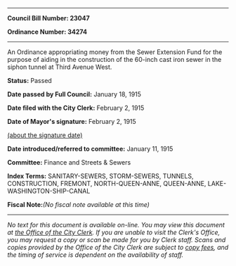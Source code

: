 

********

**Council Bill Number: 23047**
   
**Ordinance Number: 34274**
********

 An Ordinance appropriating money from the Sewer Extension Fund for the purpose of aiding in the construction of the 60-inch cast iron sewer in the siphon tunnel at Third Avenue West.

**Status:** Passed
   
**Date passed by Full Council:** January 18, 1915
   
**Date filed with the City Clerk:** February 2, 1915
   
**Date of Mayor's signature:** February 2, 1915
   
[(about the signature date)](/~public/approvaldate.htm)
   
   
   
**Date introduced/referred to committee:** January 11, 1915
   
**Committee:** Finance and Streets & Sewers
   
   
**Index Terms:** SANITARY-SEWERS, STORM-SEWERS, TUNNELS, CONSTRUCTION, FREMONT, NORTH-QUEEN-ANNE, QUEEN-ANNE, LAKE-WASHINGTON-SHIP-CANAL

**Fiscal Note:**_(No fiscal note available at this time)_
********

_No text for this document is available on-line. You may view this document at [the Office of the City Clerk](http://www.seattle.gov/leg/clerk/contactUs.htm). If you are unable to visit the Clerk's Office, you may request a copy or scan be made for you by Clerk staff. Scans and copies provided by the Office of the City Clerk are subject to [copy fees](http://clerk.seattle.gov/~public/clerkfees.htm), and the timing of service is dependent on the availability of staff._

